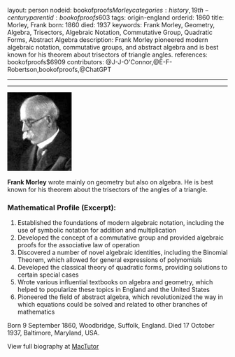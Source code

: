 layout: person
nodeid: bookofproofs$Morley
categories: history,19th-century
parentid: bookofproofs$603
tags: origin-england
orderid: 1860
title: Morley, Frank
born: 1860
died: 1937
keywords: Frank Morley, Geometry, Algebra, Trisectors, Algebraic Notation, Commutative Group, Quadratic Forms, Abstract Algebra
description: Frank Morley pioneered modern algebraic notation, commutative groups, and abstract algebra and is best known for his theorem about trisectors of triangle angles.
references: bookofproofs$6909
contributors: @J-J-O'Connor,@E-F-Robertson,bookofproofs,@ChatGPT

---



---

![Morley.jpg](https://github.com/bookofproofs/bookofproofs.github.io/blob/main/_sources/_assets/images/portraits/Morley.jpg?raw=true)

**Frank Morley** wrote mainly on geometry but also on algebra. He is best known for his theorem about the trisectors of the angles of a triangle.

### Mathematical Profile (Excerpt):
1. Established the foundations of modern algebraic notation, including the use of symbolic notation for addition and multiplication
2. Developed the concept of a commutative group and provided algebraic proofs for the associative law of operation
3. Discovered a number of novel algebraic identities, including the Binomial Theorem, which allowed for general expressions of polynomials
4. Developed the classical theory of quadratic forms, providing solutions to certain special cases
5. Wrote various influential textbooks on algebra and geometry, which helped to popularize these topics in England and the United States
6. Pioneered the field of abstract algebra, which revolutionized the way in which equations could be solved and related to other branches of mathematics

Born 9 September 1860, Woodbridge, Suffolk, England. Died 17 October 1937, Baltimore, Maryland, USA.

View full biography at [MacTutor](https://mathshistory.st-andrews.ac.uk/Biographies/Morley/)

